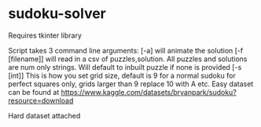 # sudoku-solver

Requires tkinter library

Script takes 3 command line arguments:
  [-a] will animate the solution
  [-f [filename]] will read in a csv of puzzles,solution. All puzzles and solutions
                  are num only strings. Will default to inbuilt puzzle if none is
                  provided
  [-s [int]] This is how you set grid size, default is 9 for a normal sudoku for
             perfect squares only, grids larger than 9 replace 10 with A etc.
Easy dataset can be found at https://www.kaggle.com/datasets/bryanpark/sudoku?resource=download

Hard dataset attached
